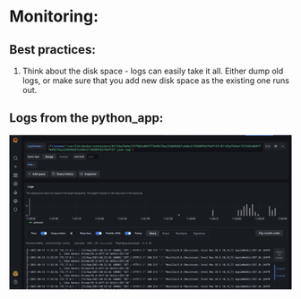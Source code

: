 # Monitoring:
## Best practices:
1. Think about the disk space - logs can easily take it all. Either dump old logs, or make sure that you add new disk space as the existing one runs out.
## Logs from the python_app:
![Logs](images/python_app-logs.jpeg)